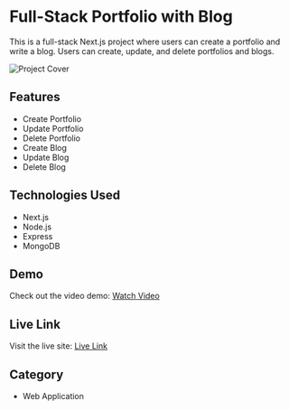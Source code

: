 # Full-Stack Portfolio with Blog

This is a full-stack Next.js project where users can create a portfolio and write a blog. Users can create, update, and delete portfolios and blogs.

![Project Cover](./asset/images/projects/portfolio_mockup.png)

## Features

- Create Portfolio
- Update Portfolio
- Delete Portfolio
- Create Blog
- Update Blog
- Delete Blog

## Technologies Used

- Next.js
- Node.js
- Express
- MongoDB
## Demo

Check out the video demo: [Watch Video](https://youtu.be/-7MfHCCIRVs)

## Live Link

Visit the live site: [Live Link](https://naeemjs.vercel.app/)

## Category

- Web Application
